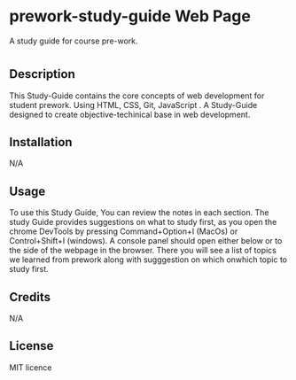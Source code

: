 # prework-study-guide Web Page

A study guide for course pre-work.

# <Understanding The Fundamental Concepts Of Web Development>

## Description

This Study-Guide contains the core concepts of web development for student prework. Using HTML, CSS, Git, JavaScript . A Study-Guide designed to create objective-techinical base in web development.

## Installation

N/A

## Usage

To use this Study Guide, You can review the notes in each section. The study Guide provides suggestions on what to study first, as you open the chrome DevTools by pressing Command+Option+I (MacOs) or Control+Shift+I (windows). A console panel should open either below or to the side of the webpage in the browser. There you will see a list of topics we learned from prework along with sugggestion on which onwhich topic to study first.

## Credits

N/A

## License

MIT licence
